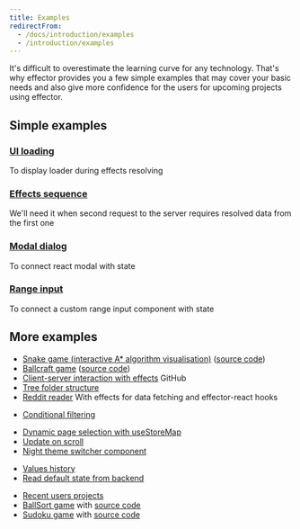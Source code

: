 ```yaml
---
title: Examples
redirectFrom:
  - /docs/introduction/examples
  - /introduction/examples
---
```


It's difficult to overestimate the learning curve for any technology.
That's why effector provides you a few simple examples that may cover your basic needs and also give more confidence for the users for upcoming projects using effector.

## Simple examples

### [UI loading](https://share.effector.dev/FnfBfWhN)

To display loader during effects resolving

### [Effects sequence](https://share.effector.dev/vPbIFo0b)

We'll need it when second request to the server requires resolved data from the first one

<!-- TODO write example with abort with farfetched

### [Abort effect](https://share.effector.dev/W4I0ghLt)

When we need to cancel our effect since it's pointless at the time

-->

### [Modal dialog](https://share.effector.dev/8xsWOCeS)

To connect react modal with state

### [Range input](https://share.effector.dev/3EiBaDqd)

To connect a custom range input component with state

## More examples

- [Snake game (interactive A\* algorithm visualisation)](https://dmitryshelomanov.github.io/snake/) ([source code](https://github.com/dmitryshelomanov/snake))
- [Ballcraft game](https://ballcraft.now.sh/) ([source code](https://github.com/kobzarvs/effector-craftball))
- [Client-server interaction with effects](https://github.com/effector/effector/tree/master/examples/worker-rpc) GitHub
- [Tree folder structure](https://share.effector.dev/V1kjLxzx)
- [Reddit reader](https://share.effector.dev/aW7ESkZ0) With effects for data fetching and effector-react hooks <!-- Reddit api is disabled, example not working! -->
<!-- - [Lists rendering](https://share.effector.dev/OlakwECa) With `useList` hook Example with forbidden event calls in pure functions -->
<!-- - [Dynamic typing status](https://share.effector.dev/tAnzG5oJ) example with watch calls in effect for aborting -->
- [Conditional filtering](https://share.effector.dev/g7N1K6Bc)
<!-- - [Request cancellation](https://share.effector.dev/W4I0ghLt) just rewrite it in farfetched -->
<!-- - [Dynamic form fields, saving and loading from localStorage with effects](https://share.effector.dev/Qxt0zAdd) rewrite it with models -->
<!-- - [Loading initial state from localStorage with domains](https://share.effector.dev/YbiBnyAD) rewrite it with effector-storage -->
- [Dynamic page selection with useStoreMap](https://share.effector.dev/HT7iwbbT)
- [Update on scroll](https://share.effector.dev/9gLRkfiy)
- [Night theme switcher component](https://share.effector.dev/307fvPmV)
<!-- - [Computed bounce menu animation](https://share.effector.dev/ZXEtGBBq) on with derived store -->
- [Values history](https://share.effector.dev/Tgmw90Ln)
- [Read default state from backend](https://share.effector.dev/h5dE3SmJ)
<!-- - [Requests cache](https://share.effector.dev/jvE7r0By) rewrite with farfetched -->
<!-- - [Watch last two store state values](https://share.effector.dev/LRVsYhIc) -->
<!-- - [Basic todolist example](https://codesandbox.io/s/vmx6wxww43) Codesandbox update example -->
- [Recent users projects](https://github.com/effector/effector/network/dependents)
- [BallSort game](https://ballsort.sova.dev/) with [source code](https://github.com/sergeysova/ballsort)
- [Sudoku game](https://sudoku-effector.pages.dev/) with [source code](https://github.com/Shiyan7/sudoku-effector)

<!-- - [RealWorld app](https://github.com/mg901/react-effector-realworld-example-app) ([RealWorld apps](https://github.com/gothinkster/realworld)) -->
